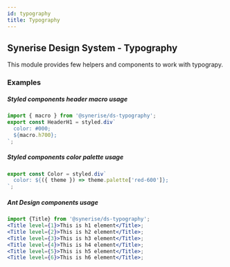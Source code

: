 ```yaml
---
id: typography
title: Typography
---
```


## Synerise Design System - Typography

This module provides few helpers and components to work with typograpy.

### Examples

##### Styled components header macro usage

```jsx harmony
import { macro } from '@synerise/ds-typography';
export const HeaderH1 = styled.div`
  color: #000;
  ${macro.h700};
`;
```

##### Styled components color palette usage

```jsx harmony
export const Color = styled.div`
  color: ${({ theme }) => theme.palette['red-600']};
`;
```

##### Ant Design components usage

```jsx harmony
import {Title} from '@synerise/ds-typography';
<Title level={1}>This is h1 element</Title>;
<Title level={2}>This is h2 element</Title>;
<Title level={3}>This is h3 element</Title>;
<Title level={4}>This is h4 element</Title>;
<Title level={5}>This is h5 element</Title>;
<Title level={6}>This is h6 element</Title>;
```
